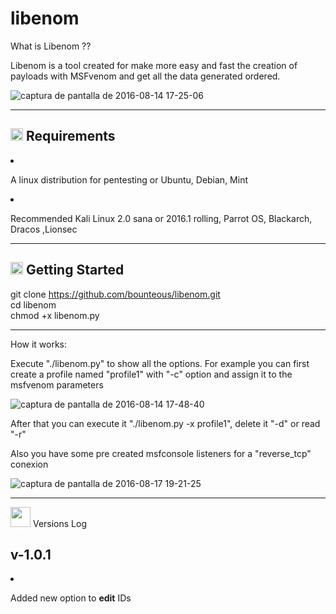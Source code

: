 # libenom

What is Libenom ??

Libenom is a tool created for make more easy and fast the creation of payloads with MSFvenom and get all the data generated ordered.

![captura de pantalla de 2016-08-14 17-25-06](https://cloud.githubusercontent.com/assets/16175933/17650072/1ea48a38-6244-11e6-981f-afd68191c50c.png)

<hr/>

<h2><img class="emoji" title=":exclamation:" alt=":exclamation:" height="20" width="20" src="https://assets-cdn.github.com/images/icons/emoji/unicode/2757.png"></g-emoji> Requirements</h2>

<li><p>A linux distribution for pentesting or Ubuntu, Debian, Mint </p></li>
<li><p>Recommended Kali Linux 2.0 sana or 2016.1 rolling, Parrot OS, Blackarch, Dracos ,Lionsec </p></li>

<hr/>
<h2><img class="emoji" title=":book:" alt=":book:" height="20" width="20" src="https://assets-cdn.github.com/images/icons/emoji/unicode/1f4d6.png"> Getting Started</h2>


git clone https://github.com/bounteous/libenom.git <br/>
cd libenom<br/>
chmod +x libenom.py<br/>

<hr/>

How it works:

Execute "./libenom.py" to show all the options. For example you can first create a profile named "profile1" with "-c" option and assign it to the msfvenom parameters 

![captura de pantalla de 2016-08-14 17-48-40](https://cloud.githubusercontent.com/assets/16175933/17650180/624cd6a2-6247-11e6-9a50-a1d03d4b9745.png)

After that you can execute it "./libenom.py -x profile1", delete it "-d" or read "-r"

Also you have some pre created msfconsole listeners for a "reverse_tcp" conexion

![captura de pantalla de 2016-08-17 19-21-25](https://cloud.githubusercontent.com/assets/16175933/17746318/d4b0ed54-64af-11e6-985d-2199923c35c8.png)

<hr/>

<img src="http://www.vorarlbergernachrichten.at/SysRes/VNSkin/Groups/Paywall/info.png" height="32" width="32"> Versions Log

<h2>v-1.0.1</h2>
<li><p>Added new option to <b>edit</b> IDs</p></li>
